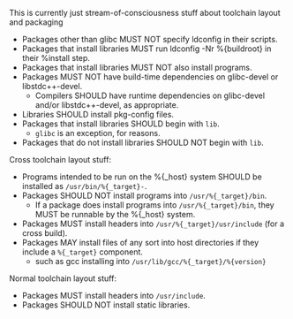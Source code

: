 This is currently just stream-of-consciousness stuff about toolchain layout and packaging

- Packages other than glibc MUST NOT specify ldconfig in their scripts.
- Packages that install libraries MUST run ldconfig -Nr %{buildroot} in their %install step.
- Packages that install libraries MUST NOT also install programs.
- Packages MUST NOT have build-time dependencies on glibc-devel or libstdc++-devel.
    - Compilers SHOULD have runtime dependencies on glibc-devel and/or libstdc++-devel, as appropriate.
- Libraries SHOULD install pkg-config files.
- Packages that install libraries SHOULD begin with `lib`.
    - `glibc` is an exception, for reasons.
- Packages that do not install libraries SHOULD NOT begin with `lib`.

Cross toolchain layout stuff:

- Programs intended to be run on the %{_host} system SHOULD be installed as `/usr/bin/%{_target}-`.
- Packages SHOULD NOT install programs into `/usr/%{_target}/bin`.
    - If a package does install programs into `/usr/%{_target}/bin`, they MUST be runnable by the %{_host} system.
- Packages MUST install headers into `/usr/%{_target}/usr/include` (for a cross build).
- Packages MAY install files of any sort into host directories if they include a `%{_target}` component.
    - such as gcc installing into `/usr/lib/gcc/%{_target}/%{version}`

Normal toolchain layout stuff:

- Packages MUST install headers into `/usr/include`.
- Packages SHOULD NOT install static libraries.
